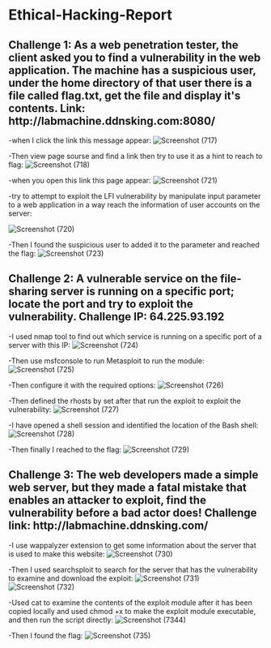 # Ethical-Hacking-Report

<h2>Challenge 1: As a web penetration tester, the client asked you to find a vulnerability in the web
application. The machine has a suspicious user, under the home directory of that user there is a file
called flag.txt, get the file and display it's contents.  
Link: http://labmachine.ddnsking.com:8080/</h2>


-when I click the link this message appear:
![Screenshot (717)](https://github.com/user-attachments/assets/9d10d343-979e-476f-911d-0104afb8fe11)

-Then view page sourse and find a link then try to use it as a hint to reach to flag: 
![Screenshot (718)](https://github.com/user-attachments/assets/2d159108-6096-444e-9795-236d4a967944)

-when you open this link this page appear:
![Screenshot (721)](https://github.com/user-attachments/assets/e7751de0-103a-4408-a7b0-e34f1b969dd3)

-try to attempt to exploit the LFI vulnerability by manipulate input parameter to a web application in
a way reach the information of user accounts on the server:

![Screenshot (720)](https://github.com/user-attachments/assets/f9121de7-92ff-4f79-a64c-b79f9f0ce95b)

-Then I found the suspicious user to added it to the parameter and reached the flag:
![Screenshot (723)](https://github.com/user-attachments/assets/1d30d695-8554-48fe-8492-443fc48b3c14)


<h2>Challenge 2: A vulnerable service on the file-sharing server is running on a specific port; locate the
port and try to exploit the vulnerability.
Challenge IP: 64.225.93.192</h2>


-I used nmap tool to find out which service is running on a specific port of a server with this IP:
![Screenshot (724)](https://github.com/user-attachments/assets/991c49e2-e1e5-469e-abb5-99f4b1fbe505)

-Then use msfconsole to run Metasploit to run the module:
![Screenshot (725)](https://github.com/user-attachments/assets/c7a11434-d884-496c-b894-e99168fb03aa)

-Then configure it with the required options:
![Screenshot (726)](https://github.com/user-attachments/assets/39d42575-0e7d-49de-b89e-c7354d282f45)

-Then defined the rhosts by set after that run the exploit to exploit the vulnerability:
![Screenshot (727)](https://github.com/user-attachments/assets/21209341-f2ce-4852-b002-6dc56a99cf7a)

-I have opened a shell session and identified the location of the Bash shell:
![Screenshot (728)](https://github.com/user-attachments/assets/4ed26b5b-839e-408b-b388-ad7a45d9c024)

-Then finally I reached to the flag:
![Screenshot (729)](https://github.com/user-attachments/assets/b012fb7f-542e-4ed1-81c0-a1baaf47938a)


<h2>Challenge 3: The web developers made a simple web server, but they made a fatal mistake that
enables an attacker to exploit, find the vulnerability before a bad actor does!
Challenge link: http://labmachine.ddnsking.com/
</h2>


-I use wappalyzer extension to get some information about the server that is used to make this
website:
![Screenshot (730)](https://github.com/user-attachments/assets/0d70f3a1-a2da-4f15-a12e-df8f6f01164c)


-Then I used searchsploit to search for the server that has the vulnerability to examine and download
the exploit:
![Screenshot (731)](https://github.com/user-attachments/assets/0db6c326-65c9-483e-901a-ee093d000e32)
![Screenshot (732)](https://github.com/user-attachments/assets/3c7bea66-9701-4088-8438-929fed41e6dc)

-Used cat to examine the contents of the exploit module after it has been copied locally and used
chmod +x to make the exploit module executable, and then run the script directly:
![Screenshot (7344)](https://github.com/user-attachments/assets/a668a86e-9ce6-4e11-8ccd-ba4e6bfff60b)


-Then I found the flag:
![Screenshot (735)](https://github.com/user-attachments/assets/54379af0-c5cf-4eae-bb3e-3f700d892be7)



